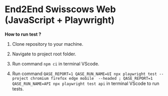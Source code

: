 # End2End Swisscows Web (JavaScript + Playwright)

**How to run test ?**

1. Clone repository to your machine.

2. Navigate to project root folder.

3. Run command ```npm ci``` in terminal VScode.

4. Run command ```QASE_REPORT=1 QASE_RUN_NAME=UI npx playwright test --project chromium firefox edge mobile  --headed ; QASE_REPORT=1 QASE_RUN_NAME=API npx playwright test api``` in terminal VScode  to run tests.

